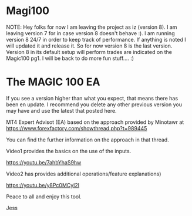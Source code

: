 # Magi100

NOTE:
Hey folks for now I am leaving the project as iz (version 8).  I am leaving version 7 for in case version 8 doesn't behave :).
I am running version 8 24/7 in order to keep track of performance. If anything is noted I will updated it and release it.
So for now version 8 is the last version.  Version 8 in its default setup will perform trades are indicated on the Magic100 pg1.
I will be back to do more fun stuff....  :)

The MAGIC 100 EA
==========================================================================
If you see a version higher than what you expect, that means there has been en update.
I recommend you delete any other previous version you may have and use the latest that posted here.

MT4 Expert Advisot (EA) based on the approach provided by Minotawr at
https://www.forexfactory.com/showthread.php?t=989445

You can find the further information on the approach in that thread.

Video1 provides the basics on the use of the inputs.

https://youtu.be/7ahbYhaS9hw

Video2 has provides additional operations/feature explanations)

https://youtu.be/y8Pc0MCyl2I

Peace to all and enjoy this tool.

Jess
